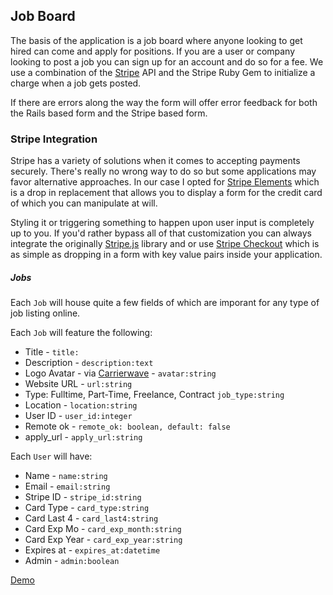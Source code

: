 ## Job Board

The basis of the application is a job board where anyone looking to get hired can come and apply for positions. If you are a user or company looking to post a job you can sign up for an account and do so for a fee. We use a combination of the [Stripe](https://stripe.com) API and the Stripe Ruby Gem to initialize a charge when a job gets posted.

If there are errors along the way the form will offer error feedback for both the Rails based form and the Stripe based form.

### Stripe Integration

Stripe has a variety of solutions when it comes to accepting payments securely. There's really no wrong way to do so but some applications may favor alternative approaches. In our case I opted for [Stripe Elements](https://stripe.com/elements) which is a drop in replacement that allows you to display a form for the credit card of which you can manipulate at will.

Styling it or triggering something to happen upon user input is completely up to you. If you'd rather bypass all of that customization you can always integrate the originally [Stripe.js](https://stripe.com/docs/stripe-js) library and or use [Stripe Checkout](https://stripe.com/docs/checkout) which is as simple as dropping in a form with key value pairs inside your application.

##### Jobs

Each `Job` will house quite a few fields of which are imporant for any type of job listing online.

Each `Job` will feature the following:

- Title -  `title:`
- Description - `description:text`
- Logo Avatar - via [Carrierwave](https://github.com/carrierwaveuploader/carrierwave) - `avatar:string`
- Website URL - `url:string`
- Type: Fulltime, Part-Time, Freelance, Contract `job_type:string`
- Location - `location:string`
- User ID - `user_id:integer`
- Remote ok - `remote_ok: boolean, default: false`
- apply_url - `apply_url:string`

Each `User` will have:

  - Name - `name:string`
  - Email - `email:string`
  - Stripe ID - `stripe_id:string`
  - Card Type - `card_type:string`
  - Card Last 4 - `card_last4:string`
  - Card Exp Mo - `card_exp_month:string`
  - Card Exp Year - `card_exp_year:string`
  - Expires at - `expires_at:datetime`
  - Admin - `admin:boolean`

[Demo](https://jsnspr-ror-stripe-job-board.herokuapp.com)